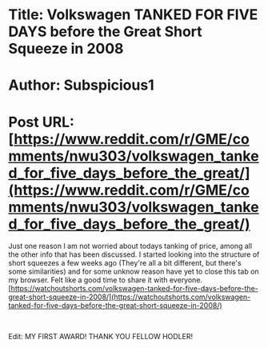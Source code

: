 # Title: Volkswagen TANKED FOR FIVE DAYS before the Great Short Squeeze in 2008
# Author: Subspicious1
# Post URL: [https://www.reddit.com/r/GME/comments/nwu303/volkswagen_tanked_for_five_days_before_the_great/](https://www.reddit.com/r/GME/comments/nwu303/volkswagen_tanked_for_five_days_before_the_great/)


Just one reason I am not worried about todays tanking of price, among all the other info that has been discussed. I started looking into the structure of short squeezes a few weeks ago (They're all a bit different, but there's some similarities)  and for some unknow reason have yet to close this tab on my browser. Felt like a good time to share it with everyone.  [https://watchoutshorts.com/volkswagen-tanked-for-five-days-before-the-great-short-squeeze-in-2008/](https://watchoutshorts.com/volkswagen-tanked-for-five-days-before-the-great-short-squeeze-in-2008/)

&#x200B;

Edit: MY FIRST AWARD! THANK YOU FELLOW HODLER!